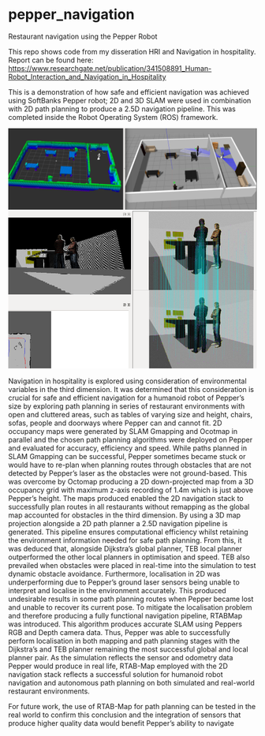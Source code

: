 # pepper_navigation
Restaurant navigation using the Pepper Robot

This repo shows code from my disseration HRI and Navigation in hospitality.
Report can be found here: https://www.researchgate.net/publication/341508891_Human-Robot_Interaction_and_Navigation_in_Hospitality

This is a demonstration of how safe and efficient navigation was achieved using SoftBanks Pepper robot; 2D and 3D SLAM were used in combination with 2D path planning to produce a 2.5D navigation
pipeline. This was completed inside the Robot Operating System (ROS) framework.  

![alt text](https://github.com/georgiablanco/pepper_navigation/blob/master/octo3D.png)  
![alt text](https://github.com/georgiablanco/pepper_navigation/blob/master/rtabmap_view1.png)  


Navigation in hospitality is explored using consideration of environmental variables in the third dimension. It
was determined that this consideration is crucial for safe and efficient navigation for a humanoid robot of
Pepper’s size by exploring path planning in series of restaurant environments with open and cluttered areas,
such as tables of varying size and height, chairs, sofas, people and doorways where Pepper can and cannot fit.
2D occupancy maps were generated by SLAM Gmapping and Ocotmap in parallel and the chosen path
planning algorithms were deployed on Pepper and evaluated for accuracy, efficiency and speed.
While paths planned in SLAM Gmapping can be successful, Pepper sometimes became stuck or would have
to re-plan when planning routes through obstacles that are not detected by Pepper’s laser as the obstacles were
not ground-based. This was overcome by Octomap producing a 2D down-projected map from a 3D occupancy
grid with maximum z-axis recording of 1.4m which is just above Pepper’s height. The maps produced enabled
the 2D navigation stack to successfully plan routes in all restaurants without remapping as the global map
accounted for obstacles in the third dimension. By using a 3D map projection alongside a 2D path planner a
2.5D navigation pipeline is generated. This pipeline ensures computational efficiency whilst retaining the
environment information needed for safe path planning.
From this, it was deduced that, alongside Dijkstra’s global planner, TEB local planner outperformed the other
local planners in optimisation and speed. TEB also prevailed when obstacles were placed in real-time into the
simulation to test dynamic obstacle avoidance.
Furthermore, localisation in 2D was underperforming due to Pepper’s ground laser sensors being unable to
interpret and localise in the environment accurately. This produced undesirable results in some path planning
routes when Pepper became lost and unable to recover its current pose.
To mitigate the localisation problem and therefore producing a fully functional navigation pipeline, RTABMap was introduced. This algorithm produces accurate SLAM using Peppers RGB and Depth camera data.
Thus, Pepper was able to successfully perform localisation in both mapping and path planning stages with the
Dijkstra’s and TEB planner remaining the most successful global and local planner pair. As the simulation
reflects the sensor and odometry data Pepper would produce in real life, RTAB-Map employed with the 2D
navigation stack reflects a successful solution for humanoid robot navigation and autonomous path planning
on both simulated and real-world restaurant environments.

For future work, the use of RTAB-Map for path planning can be tested in the real world to confirm this
conclusion and the integration of sensors that produce higher quality data would benefit Pepper’s ability to
navigate
